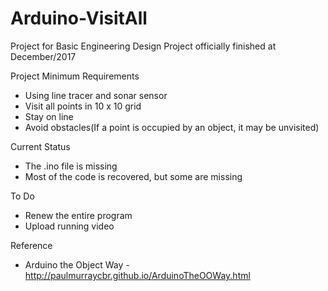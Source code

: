# Arduino-VisitAll
Project for Basic Engineering Design
Project officially finished at December/2017

Project Minimum Requirements
  * Using line tracer and sonar sensor
  * Visit all points in 10 x 10 grid
  * Stay on line
  * Avoid obstacles(If a point is occupied by an object, it may be unvisited)

Current Status
  * The .ino file is missing
  * Most of the code is recovered, but some are missing

To Do
  * Renew the entire program
  * Upload running video
 
Reference
  * Arduino the Object Way - http://paulmurraycbr.github.io/ArduinoTheOOWay.html
